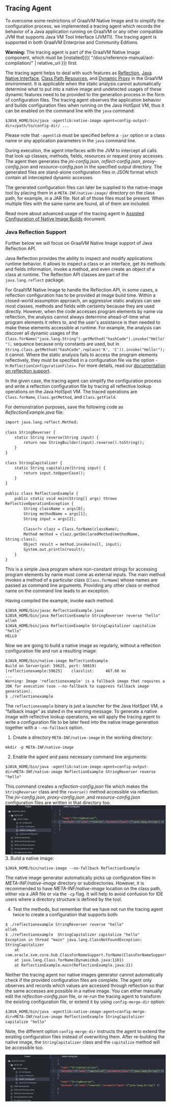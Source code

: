 ## Tracing Agent

To overcome some restrictions of GraalVM Native Image and to simplify the
configuration process, we implemented a tracing agent which records the behavior
of a Java application running on GraalVM or any other compatible JVM that
supports Java VM Tool Interface (JVMTI). The tracing agent is supported in both
GraalVM Enterprise and Community Editions.

**Warning:** The tracing agent is part of the GraalVM Native Image component, which must be [installed]({{ "/docs/reference-manual/aot-compilation/" | relative_url }}) first.

The tracing agent helps to deal with such features as [Reflection](https://github.com/oracle/graal/blob/master/substratevm/REFLECTION.md), [Java Native Interface](https://github.com/oracle/graal/blob/master/substratevm/JNI.md), [Class Path Resources](https://github.com/oracle/graal/blob/master/substratevm/RESOURCES.md), and [Dynamic Proxy](https://github.com/oracle/graal/blob/master/substratevm/DYNAMIC_PROXY.md) in the GraalVM environment. It is applicable when the static analysis cannot automatically determine what to put into a native image and undetected usages of these dynamic features need to be provided to the generation process in the form of configuration files. The tracing agent observes the application behavior and builds configuration files when running on the Java HotSpot VM, thus it can be enabled on the command line with the `java` command:
```
$JAVA_HOME/bin/java -agentlib:native-image-agent=config-output-dir=/path/to/config-dir/ ...
```
Please note that `-agentlib` must be specified before a `-jar` option or a class
name or any application parameters in the `java` command line.

During execution, the agent interfaces with the JVM to intercept all calls
that look up classes, methods, fields, resources or request proxy accesses. The
agent then generates the _jni-config.json_, _reflect-config.json_,
_proxy-config.json_ and _resource-config.json_ in the specified output
directory. The generated files are stand-alone configuration files in JSON
format which contain all intercepted dynamic accesses.

The generated configuration files can later be supplied to the native-image tool
by placing them in a `META-INF/native-image/` directory on the class path, for
example, in a JAR file. Not all of those files must be present. When multiple
files with the same name are found, all of them are included.

Read more about advanced usage of the tracing agent in [Assisted Configuration of Native Image Builds](https://github.com/oracle/graal/blob/master/substratevm/CONFIGURE.md) document.

### Java Reflection Support

Further below we will focus on GraalVM Native Image support of Java Reflection API.

Java Reflection provides the ability to inspect and modify applications runtime
behavior. It allows to inspect a class or an interface, get its methods and
fields information, invoke a method, and even create an object of a class at
runtime. The Reflection API classes are part of the `java.lang.reflect` package.

For GraalVM Native Image to handle the Reflection API, in some cases, a reflection
configuration has to be provided at image build time. Within a
closed-world assumption approach, an aggressive static analysis can see most
classes, methods and fields with certainty because they are used directly.
However, when the code accesses program elements by name via reflection, the
analysis cannot always determine ahead-of-time what program elements it refers
to, and the user's assistance is then needed to make these elements accessible
at runtime. For example, the analysis can discover all dynamic usages of the
`Class.forName("java.lang.String").getMethod("hashCode").invoke("Hello!");`
sequence because only constants are used, but in
`String.class.getMethod("hashCode".replace('K', 'C')).invoke("Hello!");` it
cannot. Where the static analysis fails to access the program elements
reflectively, they must be specified in a configuration file via the option
`-H:ReflectionConfigurationFiles=`. For more details, read our [documentation on reflection support](https://github.com/oracle/graal/blob/master/substratevm/REFLECTION.md).

In the given case, the tracing agent can simplify the configuration process and
write a reflection configuration file by tracing all reflective lookup
operations on the Java HotSpot VM. The traced operations are `Class.forName`, `Class.getMethod`, and `Class.getField`.

For demonstration purposes, save the following code as _ReflectionExample.java_ file:

```
import java.lang.reflect.Method;

class StringReverser {
    static String reverse(String input) {
        return new StringBuilder(input).reverse().toString();
    }
}

class StringCapitalizer {
    static String capitalize(String input) {
        return input.toUpperCase();
    }
}

public class ReflectionExample {
    public static void main(String[] args) throws ReflectiveOperationException {
        String className = args[0];
        String methodName = args[1];
        String input = args[2];

        Class<?> clazz = Class.forName(className);
        Method method = clazz.getDeclaredMethod(methodName, String.class);
        Object result = method.invoke(null, input);
        System.out.println(result);
    }
}
```

This is a simple Java program where non-constant strings for accessing program
elements by name must come as external inputs. The main method invokes a method
of a particular class (`Class.forName`) whose names are passed as command line
arguments. Providing any other class or method name on the command line leads to
an exception.

Having compiled the example, invoke each method:
```
$JAVA_HOME/bin/javac ReflectionExample.java
$JAVA_HOME/bin/java ReflectionExample StringReverser reverse "hello"
olleh
$JAVA_HOME/bin/java ReflectionExample StringCapitalizer capitalize "hello"
HELLO
```

<!-- If we create an object of a class and directly instantiate it, like
```
StringReverser stringReverser = new StringReverser();
Class<? extends StringReverser>  clazz = stringReverser.getClass();
```
this access will not be problematic for the GraalVM Compiler because `getClass()`
is always supported. To evidence a problematic usage of the Reflection API, we access the
class whose property is to be checked with `Class.forName()` method. -->

Now we are going to build a native image as regularly, without a reflection configuration file and run a resulting image:
```
$JAVA_HOME/bin/native-image ReflectionExample
Build on Server(pid: 59625, port: 58819)
[reflectionexample:59625]    classlist:     467.66 ms
...
Warning: Image 'reflectionexample' is a fallback image that requires a JDK for execution (use --no-fallback to suppress fallback image generation).
$ ./reflectionexample
```
The `reflectionexample` binary is just a launcher for the Java HotSpot VM, a “fallback
image” as stated in the warning message. To generate a native image with
reflective lookup operations, we will apply the tracing agent to write a
configuration file to be later feed into the native image generation together
with a `--no-fallback` option.

1. Create a directory `META-INF/native-image` in the working directory:
```
mkdir -p META-INF/native-image
```
2. Enable the agent and pass necessary command line arguments:
```
$JAVA_HOME/bin/java -agentlib:native-image-agent=config-output-dir=META-INF/native-image ReflectionExample StringReverser reverse "hello"
```
This command creates a _reflection-config.json_ file which makes the `StringReverser` class and the `reverse()` method accessible via reflection. The _jni-config.json_, _proxy-config.json_ ,and _resource-config.json_ configuration files are written in that directory too.
![](/docs/img/reflect_config_file_example.png)
3. Build a native image:
```
$JAVA_HOME/bin/native-image --no-fallback ReflectionExample
```
The native image generator automatically picks up configuration files in
_META-INF/native-image_ directory or subdirectories. However, it is recommended
to have _META-INF/native-image_ location on the class path, either via a JAR
file or via the `-cp` flag. It will help to avoid confusion for IDE users where a
directory structure is defined by the tool.

4. Test the methods, but remember that we have not run the tracing agent twice to create a configuration
that supports both:
```
$ ./reflectionexample StringReverser reverse "hello"
olleh
$ ./reflectionexample  StringCapitalizer capitalize "hello"
Exception in thread "main" java.lang.ClassNotFoundException: StringCapitalizer
	at com.oracle.svm.core.hub.ClassForNameSupport.forName(ClassForNameSupport.java:60)
	at java.lang.Class.forName(DynamicHub.java:1161)
	at ReflectionExample.main(ReflectionExample.java:21)
```

Neither the tracing agent nor native images generator cannot automatically check
if the provided configuration files are complete. The agent only observes and
records which values are accessed through reflection so that the same accesses
are possible in a native image. You can either manually edit the
_reflection-config.json_ file, or re-run the tracing agent to transform the
existing configuration file, or extend it by using `config-merge-dir` option:

```
$JAVA_HOME/bin/java -agentlib:native-image-agent=config-merge-dir=META-INF/native-image ReflectionExample StringCapitalizer capitalize "hello"
```
Note, the different option `config-merge-dir` instructs the agent to extend the
existing configuration files instead of overwriting them. After re-building the
native image, the `StringCapitalizer` class and the `capitalize` method will be
accessible too.

![](/docs/img/reflect_config_file_merged.png)
